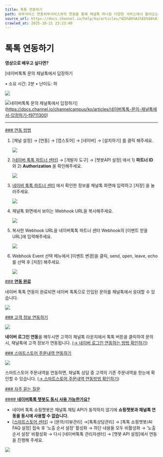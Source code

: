```yaml
---
title: 톡톡 연동하기
path: 외부서비스 연동외부서비스와의 연동을 통해 채널톡 하나로 다양한 서비스에서 들어오는 고객과의 상담을 관리해보세요.18개의 아티클 > 네이버 톡톡네이버 톡톡도 채널톡에 연동하여 채널톡 하나로 문의를 관리해보세요. 네이버 로그인 연동을 통해 고객정보도 풍부하게 연동하실 수 있습니다.4개의 아티클 > 톡톡 연동하기네이버 톡톡과 채널톡을 연동해보세요. 고객이 네이버 톡톡을 통해 문의한 내용을 채널톡에서 응대할 수 있어 채널톡 하나로 고객문의를 관리할 수 있습니다.
source_url: https://docs.channel.io/help/ko/articles/%ED%86%A1%ED%86%A1-%EC%97%B0%EB%8F%99%ED%95%98%EA%B8%B0-3d8c6ce9
crawled_at: 2025-10-21 23:23:40
---
```


# 톡톡 연동하기

**영상으로 배우고 싶다면?**

[네이버톡톡 문의 채널톡에서 답장하기

• 소요 시간: 2분 • 난이도: 하

![](https://cf.channel.io/thumb/200x200/pub-file/1/65fc447a2a0848daf5ec/tmp-2092756089)

![네이버톡톡 문의 채널톡에서 답장하기](https://cf.channel.io/thumb/1400x732,cover,webp/web_page/1/68ad86b2f32b631148ec/tmp-2737889432.png)](https://docs.channel.io/channelcampus/ko/articles/네이버톡톡-문의-채널톡에서-답장하기-f9711300)

---

[### 연동 방법](#연동-방법)

1. [채널 설정] → [연동] → [앱스토어] → [네이버] → [설치하기] 를 클릭 해주세요.

   ![](https://cf.channel.io/document/spaces/6/articles/100/revisions/111888/usermedia/6751895b59cf7b455eaf)
2. [[네이버 톡톡 파트너 센터](https://partner.talk.naver.com/)] → [개발자 도구] → [챗봇API 설정] 에서 1) **파트너 ID** 와 2) **Authorization** 을 확인해주세요.

   ![](https://cf.channel.io/document/spaces/6/usermedia/672203d8f25679cbf990)
3. [네이버 톡톡 파트너 센터](https://partner.talk.naver.com/) 에서 확인한 정보를 채널톡 화면에 입력하고 [저장] 을 눌러주세요.

   ![](https://cf.channel.io/document/spaces/6/articles/100/revisions/111888/usermedia/6751896bf35fa30f5b71)
4. 채널톡 화면에서 보이는 Webhook URL을 복사해주세요.

   ![](https://cf.channel.io/document/spaces/6/articles/100/revisions/111888/usermedia/67518972891e50d25e16)
5. 복사한 Webhook URL을 네이버톡톡 파트너 센터 Webhook의 [이벤트 받을 URL]에 입력해주세요.

   ![](https://cf.channel.io/document/spaces/6/usermedia/6722043d025b81c31bc9)
6. Webhook Event 선택 메뉴에서 [이벤트 변경]을 클릭, send, open, leave, echo를 선택 후 [저장] 해주세요.

   ![](https://cf.channel.io/document/spaces/6/usermedia/6722044c5bb81611a989)

[### **연동 완료**](#연동-완료)

네이버 톡톡 연동이 완료되면 네이버 톡톡으로 인입된 문의를 채널톡에서 응대할 수 있습니다.

![](https://cf.channel.io/document/spaces/6/articles/100/revisions/295/usermedia/662b10ad6b517f2994a7)

[### 고객 정보 연동하기](#고객-정보-연동하기)

![](https://cf.channel.io/document/spaces/6/articles/100/revisions/111888/usermedia/67518a44534284298dfa)

**네이버 로그인 연동**을 해두시면 고객이 채널톡 라운지에서 톡톡 버튼을 클릭하여 문의시, 채널톡에 고객 정보가 연동됩니다. [(→ 네이버 로그인 연동하는 방법 확인하기)](https://docs.channel.io/help/ko/articles/6c2e7a24)

[### 스마트스토어 주문내역 연동하기](#스마트스토어-주문내역-연동하기)

![](https://cf.channel.io/document/spaces/6/articles/100/revisions/111888/usermedia/67518a370fda90b958cc)

스마트스토어 주문내역을 연동하면, 채널톡 상담 중 고객의 기존 주문내역을 한눈에 확인할 수 있습니다. ([→ 스마트스토어 주문내역 연동방법 확인하기](https://docs.channel.io/help/ko/articles/%EB%84%A4%EC%9D%B4%EB%B2%84-%EC%8A%A4%EB%A7%88%ED%8A%B8%EC%8A%A4%ED%86%A0%EC%96%B4-%EC%A3%BC%EB%AC%B8%EC%97%B0%EB%8F%99-0729d2f6))

[### 자주 묻는 질문](#자주-묻는-질문)

[#### **네이버톡톡 챗봇도 동시 사용 가능한가요?**](#네이버톡톡-챗봇도-동시-사용-가능한가요?)

* 네이버 톡톡 쇼핑챗봇은 채널톡 채팅 API가 동작하지 않기에 **쇼핑챗봇과 채널톡 연동을 동시에 사용할 수 없습니다.**
* [[스마트스토어 센터](https://sell.smartstore.naver.com/#/home/about)] → [문의/리뷰관리] →[톡톡상담관리] → [톡톡 쇼핑챗봇/AI FAQ 설정] 접속 후 ‘노출 순서 설정’ 활성화 → 하단 내용들 모두 비활성화 → ‘노출 순서 설정’ 비활성화 → 다시 [네이버톡톡 관리자센터] → [챗봇 API 설정]에서 연동을 진행해 주세요.

![](https://cf.channel.io/document/spaces/6/articles/100/revisions/207368/usermedia/67ce930c30a45a69f9be)